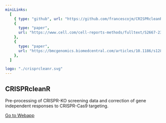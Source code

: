 ```yaml
---
miniLinks:
  [
    { type: "github", url: "https://github.com/francescojm/CRISPRcleanR" },    
    {
      type: "paper",
      url: "https://www.cell.com/cell-reports-methods/fulltext/S2667-2375(22)00275-2",
    },
    {
      type: "paper",
      url: "https://bmcgenomics.biomedcentral.com/articles/10.1186/s12864-018-4989-y",
    },
  ]

logo: "./crisprcleanr.svg"
---
```


## CRISPRcleanR

Pre-processing of CRISPR-KO screening data and correction of gene independent responses to CRISPR-Cas9 targeting.

<a href="https://crisprcleanr-webapp.fht.org" class="ht-button">
  Go to Webapp
</a>
